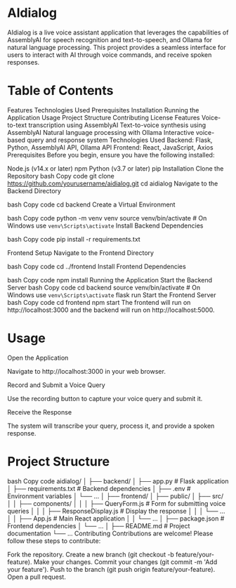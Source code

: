 # AIdialog
AIdialog is a live voice assistant application that leverages the capabilities of AssemblyAI for speech recognition and text-to-speech, and Ollama for natural language processing. This project provides a seamless interface for users to interact with AI through voice commands, and receive spoken responses.

# Table of Contents
Features
Technologies Used
Prerequisites
Installation
Running the Application
Usage
Project Structure
Contributing
License
Features
Voice-to-text transcription using AssemblyAI
Text-to-voice synthesis using AssemblyAI
Natural language processing with Ollama
Interactive voice-based query and response system
Technologies Used
Backend: Flask, Python, AssemblyAI API, Ollama API
Frontend: React, JavaScript, Axios
Prerequisites
Before you begin, ensure you have the following installed:

Node.js (v14.x or later)
npm
Python (v3.7 or later)
pip
Installation
Clone the Repository
bash
Copy code
git clone https://github.com/yourusername/aidialog.git
cd aidialog
Navigate to the Backend Directory

bash
Copy code
cd backend
Create a Virtual Environment

bash
Copy code
python -m venv venv
source venv/bin/activate  # On Windows use `venv\Scripts\activate`
Install Backend Dependencies

bash
Copy code
pip install -r requirements.txt


Frontend Setup
Navigate to the Frontend Directory

bash
Copy code
cd ../frontend
Install Frontend Dependencies

bash
Copy code
npm install
Running the Application
Start the Backend Server
bash
Copy code
cd backend
source venv/bin/activate  # On Windows use `venv\Scripts\activate`
flask run
Start the Frontend Server
bash
Copy code
cd frontend
npm start
The frontend will run on http://localhost:3000 and the backend will run on http://localhost:5000.

# Usage
Open the Application

Navigate to http://localhost:3000 in your web browser.

Record and Submit a Voice Query

Use the recording button to capture your voice query and submit it.

Receive the Response

The system will transcribe your query, process it, and provide a spoken response.

# Project Structure
bash
Copy code
aidialog/
│
├── backend/
│   ├── app.py                # Flask application
│   ├── requirements.txt      # Backend dependencies
│   ├── .env                  # Environment variables
│   └── ...
│
├── frontend/
│   ├── public/
│   ├── src/
│   │   ├── components/
│   │   │   ├── QueryForm.js   # Form for submitting voice queries
│   │   │   ├── ResponseDisplay.js  # Display the response
│   │   │   └── ...
│   │   ├── App.js            # Main React application
│   │   └── ...
│   ├── package.json          # Frontend dependencies
│   └── ...
│
├── README.md                 # Project documentation
└── ...
Contributing
Contributions are welcome! Please follow these steps to contribute:

Fork the repository.
Create a new branch (git checkout -b feature/your-feature).
Make your changes.
Commit your changes (git commit -m 'Add your feature').
Push to the branch (git push origin feature/your-feature).
Open a pull request.


